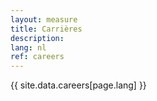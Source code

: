 ```yaml
---
layout: measure
title: Carrières
description: 
lang: nl
ref: careers
---
```


{{ site.data.careers[page.lang] }}